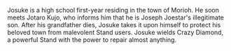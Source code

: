 Josuke is a high school first-year residing in the town of Morioh. He soon meets Jotaro Kujo, who informs him that he is Joseph Joestar's illegitimate son. After his grandfather dies, Josuke takes it upon himself to protect his beloved town from malevolent Stand users. Josuke wields Crazy Diamond, a powerful Stand with the power to repair almost anything.


